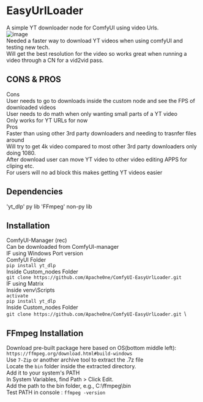 # EasyUrlLoader
A simple YT downloader node for ComfyUI using video Urls. \
![image](https://github.com/user-attachments/assets/30501d79-6073-4653-8eaf-452ebc7fd719)\
Needed a faster way to download YT videos when using comfyUI and testing new tech. \
Will get the best resolution for the video so works great when running a video through a CN for a vid2vid pass.
## CONS & PROS
Cons\
User needs to go to downloads inside the custom node and see the FPS of downloaded videos\
User needs to do math when only wanting small parts of a YT video\
Only works for YT URLs for now\
Pros\
Faster than using other 3rd party downloaders and needing to trasnfer files around\
Will try to get 4k video compared to most other 3rd party downloaders only doing 1080.\
After download user can move YT video to other video editing APPS for cliping etc.\
For users will no ad block this makes getting YT videos easier
## Dependencies
'yt_dlp' py lib
'FFmpeg' non-py lib 
## Installation
ComfyUI-Manager (rec)\
Can be downloaded from ComfyUI-manager\
IF using Windows Port version\
ComfyUI Folder\
```pip install yt_dlp```\
Inside Custom_nodes Folder\
```git clone https://github.com/Apache0ne/ComfyUI-EasyUrlLoader.git ```\
IF using Matrix \
Inside venv\Scripts\
```activate```\
```pip install yt_dlp```\
Inside Custom_nodes Folder\
```git clone https://github.com/Apache0ne/ComfyUI-EasyUrlLoader.git ```\
## FFmpeg Installation
Download pre-built package here based on OS(bottom middle left):
```https://ffmpeg.org/download.html#build-windows```\
Use ```7-Zip``` or another archive tool to extract the .7z file\
Locate the ```bin``` folder inside the extracted directory.\
Add it to your system's PATH\
In System Variables, find Path > Click Edit.\
Add the path to the bin folder, e.g., C:\ffmpeg\bin\
Test PATH in console : ```ffmpeg -version```

